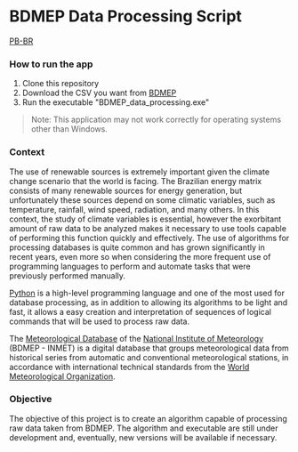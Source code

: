 # BDMEP Data Processing Script

[PB-BR](https://github.com/Luizfelz/bdmep_data_processing_script)

### How to run the app

1. Clone this repository
2. Download the CSV you want from [BDMEP](https://bdmep.inmet.gov.br/)
3. Run the executable "BDMEP_data_processing.exe"

> Note: This application may not work correctly for operating systems other than Windows.

### **Context**

The use of renewable sources is extremely important given the climate change scenario that the world is facing. The Brazilian energy matrix consists of many renewable sources for energy generation, but unfortunately these sources depend on some climatic variables, such as temperature, rainfall, wind speed, radiation, and many others. In this context, the study of climate variables is essential, however the exorbitant amount of raw data to be analyzed makes it necessary to use tools capable of performing this function quickly and effectively. The use of algorithms for processing databases is quite common and has grown significantly in recent years, even more so when considering the more frequent use of programming languages to perform and automate tasks that were previously performed manually.

[Python](https://www.python.org/) is a high-level programming language and one of the most used for database processing, as in addition to allowing its algorithms to be light and fast, it allows a easy creation and interpretation of sequences of logical commands that will be used to process raw data.

The [Meteorological Database](https://bdmep.inmet.gov.br/) of the [National Institute of Meteorology](https://portal.inmet.gov.br/) (BDMEP - INMET) is a digital database that groups meteorological data from historical series from automatic and conventional meteorological stations, in accordance with international technical standards from the [World Meteorological Organization](https://news.un.org/pt/tags/organizacao-meteorologica-mundial).

### **Objective**

The objective of this project is to create an algorithm capable of processing raw data taken from BDMEP. The algorithm and executable are still under development and, eventually, new versions will be available if necessary.